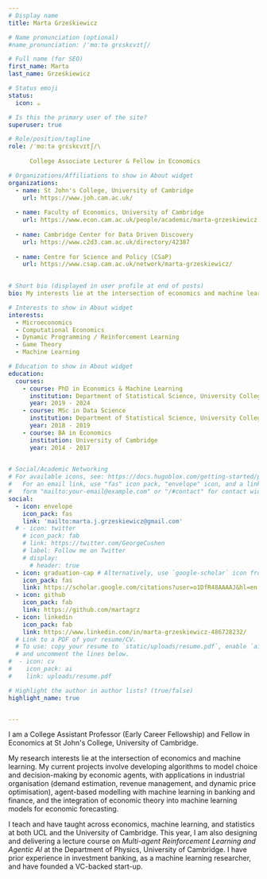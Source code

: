 ```yaml
---
# Display name
title: Marta Grześkiewicz 

# Name pronunciation (optional)
#name_pronunciation: /ˈmɑːtə ɡrɛskɛvɪtʃ/

# Full name (for SEO)
first_name: Marta
last_name: Grześkiewicz

# Status emoji
status:
  icon: ☕️

# Is this the primary user of the site?
superuser: true

# Role/position/tagline
role: /ˈmɑːtə ɡrɛskɛvɪtʃ/\
      
      College Associate Lecturer & Fellow in Economics

# Organizations/Affiliations to show in About widget
organizations:
  - name: St John's College, University of Cambridge
    url: https://www.joh.cam.ac.uk/
  
  - name: Faculty of Economics, University of Cambridge 
    url: https://www.econ.cam.ac.uk/people/academic/marta-grzeskiewicz
    
  - name: Cambridge Center for Data Driven Discovery 
    url: https://www.c2d3.cam.ac.uk/directory/42387
    
  - name: Centre for Science and Policy (CSaP)
    url: https://www.csap.cam.ac.uk/network/marta-grzeskiewicz/
    

# Short bio (displayed in user profile at end of posts)
bio: My interests lie at the intersection of economics and machine learning. My work aims to understand and model the underlying mechanisms of choice and decision-making behaviour, accounting for dynamic settings, across a range of environments. 

# Interests to show in About widget
interests:
  - Microeconomics
  - Computational Economics
  - Dynamic Programming / Reinforcement Learning
  - Game Theory
  - Machine Learning

# Education to show in About widget
education:
  courses:
    - course: PhD in Economics & Machine Learning
      institution: Department of Statistical Science, University College London
      year: 2019 - 2024
    - course: MSc in Data Science
      institution: Department of Statistical Science, University College London
      year: 2018 - 2019
    - course: BA in Economics
      institution: University of Cambridge
      year: 2014 - 2017
      

# Social/Academic Networking
# For available icons, see: https://docs.hugoblox.com/getting-started/page-builder/#icons
#   For an email link, use "fas" icon pack, "envelope" icon, and a link in the
#   form "mailto:your-email@example.com" or "/#contact" for contact widget.
social:
  - icon: envelope
    icon_pack: fas
    link: 'mailto:marta.j.grzeskiewicz@gmail.com'
  # - icon: twitter
    # icon_pack: fab
    # link: https://twitter.com/GeorgeCushen
    # label: Follow me on Twitter
    # display:
      # header: true
  - icon: graduation-cap # Alternatively, use `google-scholar` icon from `ai` icon pack
    icon_pack: fas
    link: https://scholar.google.com/citations?user=o1DfR48AAAAJ&hl=en
  - icon: github
    icon_pack: fab
    link: https://github.com/martagrz
  - icon: linkedin
    icon_pack: fab
    link: https://www.linkedin.com/in/marta-grzeskiewicz-486728232/
  # Link to a PDF of your resume/CV.
  # To use: copy your resume to `static/uploads/resume.pdf`, enable `ai` icons in `params.yaml`,
  # and uncomment the lines below.
#  - icon: cv
#    icon_pack: ai
#    link: uploads/resume.pdf

# Highlight the author in author lists? (true/false)
highlight_name: true


---
```

I am a College Assistant Professor (Early Career Fellowship) and Fellow in Economics at St John's College, University of Cambridge.

My research interests lie at the intersection of economics and machine learning. My current projects involve developing algorithms to model choice and decision-making by economic agents, with applications in industrial organisation (demand estimation, revenue management, and dynamic price optimisation), agent-based modelling with machine learning in banking and finance, and the integration of economic theory into machine learning models for economic forecasting.

I teach and have taught across economics, machine learning, and statistics at both UCL and the University of Cambridge. This year, I am also designing and delivering a lecture course on _Multi-agent Reinforcement Learning and Agentic AI_ at the Department of Physics, University of Cambridge. I have prior experience in investment banking, as a machine learning researcher, and have founded a VC-backed start-up.


 


